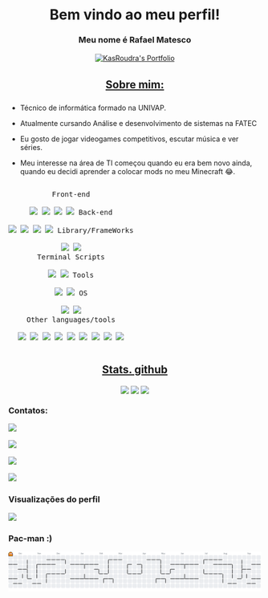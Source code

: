 <h1 align="center">Bem vindo ao meu perfil!</h1>
<h3 align="center">Meu nome é Rafael Matesco</h3>
<p align="center">
<a href="https://portfolio-rafaelmatesco.vercel.app/" target="_blank"><img align="center" src="https://media1.tenor.com/m/rEd35Rfq3m4AAAAd/cat-work-in-progress.gif" alt="KasRoudra's Portfolio" height="300" width="300"></a>
</p>
<h2 align="center"><u>Sobre mim:</u></h2>
<p align="center">

 - Técnico de informática formado na UNIVAP.

 - Atualmente cursando Análise e desenvolvimento de sistemas na FATEC
 
 - Eu gosto de jogar videogames competitivos, escutar música e ver séries.

 - Meu interesse na área de TI começou quando eu era bem novo ainda, quando eu decidi aprender a colocar mods no meu Minecraft 😂.

</p>

<p style="display: inline-block;" align="center">
  <kbd>
    <kbd>Front-end</kbd>
    <br>
    <br>
    <img width="30px" src="https://cdn.jsdelivr.net/gh/devicons/devicon/icons/html5/html5-original.svg" /> 
    <img width="30px" src="https://cdn.jsdelivr.net/gh/devicons/devicon/icons/css3/css3-plain.svg" /> 
    <img width="30px" src="https://cdn.jsdelivr.net/gh/devicons/devicon/icons/javascript/javascript-original.svg" />
    <img width="30px" src="https://cdn.jsdelivr.net/gh/devicons/devicon/icons/typescript/typescript-original.svg" />
  </kbd>
  <kbd>
    <kbd>Back-end</kbd>
    <br>
    <br>
    <img width="30px" src="https://cdn.jsdelivr.net/gh/devicons/devicon/icons/php/php-original.svg" />
    <img width="30px" src="https://cdn.jsdelivr.net/gh/devicons/devicon/icons/nodejs/nodejs-original.svg" />
    <img width="30px" src="https://cdn.jsdelivr.net/gh/devicons/devicon/icons/javascript/javascript-original.svg" />
    <img width="30px" src="https://cdn.jsdelivr.net/gh/devicons/devicon/icons/typescript/typescript-original.svg" />
  </kbd>
  <kbd>
    <kbd>Library/FrameWorks</kbd>
    <br>
    <br>
    <img width="30px" src="https://cdn.jsdelivr.net/gh/devicons/devicon/icons/bootstrap/bootstrap-original.svg" />
    <img width="30px" src="https://cdn.jsdelivr.net/gh/devicons/devicon/icons/react/react-original.svg" />
  </kbd>
  <br>
  <kbd>
    <kbd>Terminal Scripts</kbd>
    <br>
    <br>
    <img width="30px" src="https://cdn.jsdelivr.net/gh/devicons/devicon/icons/python/python-plain.svg" />
    <img width="30px" src="https://cdn.jsdelivr.net/gh/devicons/devicon/icons/bash/bash-original.svg" />
  </kbd>
  <kbd>
    <kbd>Tools</kbd>
    <br>
    <br>
    <img width="30px" src="https://cdn.jsdelivr.net/gh/devicons/devicon/icons/vscode/vscode-original.svg" />
    <img width="30px" src="https://github.githubassets.com/assets/GitHub-Mark-ea2971cee799.png" />
  </kbd>
  <kbd>
    <kbd>OS</kbd>
    <br>
    <br>
    <img width="30px" src="https://cdn.jsdelivr.net/gh/devicons/devicon/icons/android/android-original.svg" />
    <img width="30px" src="https://cdn.jsdelivr.net/gh/devicons/devicon/icons/windows8/windows8-original.svg" />
  </kbd>
 <br>
 <kbd>
    <kbd>Other languages/tools</kbd>
    <br>
    <br>
    <img width="30px" src="https://cdn.jsdelivr.net/gh/devicons/devicon/icons/python/python-original.svg" />
    <img width="30px" src="https://cdn.jsdelivr.net/gh/devicons/devicon/icons/flask/flask-original.svg" />
    <img width="30px" src="https://cdn.jsdelivr.net/gh/devicons/devicon/icons/php/php-original.svg" />
    <img width="30px" src="https://cdn.jsdelivr.net/gh/devicons/devicon/icons/java/java-original.svg" />
    <img width="30px" src="https://cdn.jsdelivr.net/gh/devicons/devicon/icons/cplusplus/cplusplus-original.svg" />
    <img width="30px" src="https://cdn.jsdelivr.net/gh/devicons/devicon/icons/csharp/csharp-original.svg" />
    <img width="30px" src="https://cdn.jsdelivr.net/gh/devicons/devicon/icons/nodejs/nodejs-original.svg" />
    <img width="30px" src="https://cdn.jsdelivr.net/gh/devicons/devicon/icons/mysql/mysql-original.svg" />
    <img width="30px" src="https://cdn.jsdelivr.net/gh/devicons/devicon/icons/mongodb/mongodb-original.svg" />

  </kbd>
</p>

<h2 align="center"><u>Stats. github</u></h2>
<p align="center">
<img align="center" src="https://github-readme-stats.vercel.app/api/top-langs/?username=RafaMatesco&layout=compact&theme=dark&langs_count=10&exclude_repo=kasweb">
<img align="center" src="https://github-readme-stats.vercel.app/api?username=RafaMatesco&count_private=true&show_icons=trueline_height=21&theme=dark">	
<img align="center" src="https://github-readme-streak-stats.herokuapp.com/?user=RafaMatesco&theme=dark">
</p>

### Contatos:

<a href="https://github.com/RafaMatesco" target="_blank"><img src="https://img.shields.io/badge/Github-RafaMatesco-green?style=for-the-badge&logo=github"></a>

<a href="https://www.linkedin.com/in/rafael-giordano-matesco-0a06b9227/" target="_blank"><img src="https://img.shields.io/badge/LinkedIn-rafael-0077B5?style=for-the-badge&logo=linkedin&logoColor=white"></a>

<a href="https://instagram.com/rafaelmatesco" target="_blank"><img src="https://img.shields.io/badge/Instagram-@rafaelmatesco-ff69b4?style=for-the-badge&logo=instagram&logoColor=white"></a>

<a href="mailto:kasroudrakrd@gmail.com" target="_blank"><img src="https://img.shields.io/badge/Email-matescorapha@gmail.com-teal?style=for-the-badge&logo=gmail"></a>

### Visualizações do perfil

<div align="start">
  <img src="https://profile-counter.glitch.me/RafaMatesco/count.svg?"  />
</div>

### Pac-man :)

<picture>
  <source media="(prefers-color-scheme: dark)" srcset="https://raw.githubusercontent.com/RafaMatesco/RafaMatesco/output/pacman-contribution-graph-dark.svg">
  <source media="(prefers-color-scheme: light)" srcset="https://raw.githubusercontent.com/RafaMatesco/RafaMatesco/output/pacman-contribution-graph.svg">
  <img alt="pacman contribution graph" src="https://raw.githubusercontent.com/RafaMatesco/RafaMatesco/output/pacman-contribution-graph.svg">
</picture>
